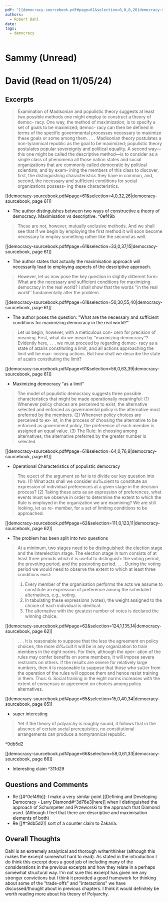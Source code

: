 ```yaml
---
pdf: "[[democracy-sourcebook.pdf#page=61&selection=0,0,0,20|democracy-sourcebook, page 61]]"
authors:
  - Robert Dahl
date: 
tags:
  - democracy
---
```

# Sammy (Unread)
# David (Read on 11/05/24)

## Excerpts

> Examination of Madisonian and populistic theory suggests at least two possible methods one might employ to construct a theory of democ- racy. One way, the method of maximization, is to specify a set of goals to be maximized; democ- racy can then be defined in terms of the specific governmental processes necessary to maximize these goals or some among them. . . . Madisonian theory postulates a non-tyrannical republic as the goal to be maximized; populistic theory postulates popular sovereignty and political equality. A second way—this one might be called the descriptive method—is to consider as a single class of phenomena all those nation states and social organizations that are commonly called democratic by political scientists, and by exam- ining the members of this class to discover, first, the distinguishing characteristics they have in common, and, second, the necessary and sufficient conditions for social organizations possess- ing these characteristics.

[[democracy-sourcebook.pdf#page=61&selection=4,0,32,26|democracy-sourcebook, page 61]]
- The author distinguishes between two ways of constructive a theory of democracy. Maximisation vs descriptive.  ^0ef49b

> These are not, however, mutually exclusive methods. And we shall see that if we begin by employing the first method it will soon become necessary to employ something rather like the second as well.

[[democracy-sourcebook.pdf#page=61&selection=33,0,37,15|democracy-sourcebook, page 61]]
- The author states that actually the maximisation approach will necessarily lead to employing aspects of the descriptive approach. 

> However, let us now pose the key question in slightly di¤erent form: What are the necessary and sufficient conditions for maximizing democracy in the real world? I shall show that the words ‘‘in the real world’’ fundamentally alter the problem.

[[democracy-sourcebook.pdf#page=61&selection=50,30,55,40|democracy-sourcebook, page 61]]
- The author poses the question: "What are the necessary and sufficient conditions for maximizing democracy in the real world?"

> Let us begin, however, with a meticulous con- cern for precision of meaning. First, what do we mean by ‘‘maximizing democracy’’? Evidently here, . . . we must proceed by regarding democ- racy as a state of a¤airs constituting a limit, and all actions approaching the limit will be max- imizing actions. But how shall we describe the state of a¤airs constituting the limit?

[[democracy-sourcebook.pdf#page=61&selection=56,0,63,39|democracy-sourcebook, page 61]]
- Maximizing democracy "as a limit"

> The model of populistic democracy suggests three possible characteristics that might be made operationally meaningful: (1) Whenever policy choices are perceived to exist, the alternative selected and enforced as governmental policy is the alternative most preferred by the members. (2) Whenever policy choices are perceived to ex- ist, in the process of choosing the alternative to be enforced as government policy, the preference of each member is assigned an equal value. (3) The Rule: In choosing among alternatives, the alternative preferred by the greater number is selected.

[[democracy-sourcebook.pdf#page=61&selection=64,0,76,9|democracy-sourcebook, page 61]]
- Operational Characteristics of populistic democracy 

> The e¤ect of the argument so far is to divide our key question into two: (1) What acts shall we consider su‰cient to constitute an expression of individual preferences at a given stage in the decision process? (2) Taking these acts as an expression of preferences, what events must we observe in order to determine the extent to which the Rule is employed in the organization we are examining? We are still looking, let us re- member, for a set of limiting conditions to be approached.

[[democracy-sourcebook.pdf#page=62&selection=111,0,123,11|democracy-sourcebook, page 62]]
- The problem has been split into two questions

> At a minimum, two stages need to be distinguished: the election stage and the interelection stage. The election stage in turn consists of at least three periods which it is useful to distinguish: the voting period, the prevoting period, and the postvoting period. . . . During the voting period we would need to observe the extent to which at least three conditions exist:
> 1. Every member of the organisation performs the acts we assume to constitute an expression of preference among the scheduled alternatives, e.g., voting. 
> 2. In tabulating these expressions (votes), the weight assigned to the choice of each individual is identical. 
> 3. The alternative with the greatest number of votes is declared the winning choice.

[[democracy-sourcebook.pdf#page=62&selection=124,1,135,14|democracy-sourcebook, page 62]]


> . . . It is reasonable to suppose that the less the agreement on policy choices, the more di‰cult it will be in any organization to train members in the eight norms. For then, although the oper- ation of the rules may confer benefits on some members, it will impose severe restraints on others. If the results are severe for relatively large numbers, then it is reasonable to suppose that those who su¤er from the operation of the rules will oppose them and hence resist training in them. Thus: 
> 6. Social training in the eight norms increases with the extent of consensus or agreement on choices among policy alternatives.

[[democracy-sourcebook.pdf#page=65&selection=15,0,40,34|democracy-sourcebook, page 65]]
- super interesting 

> Yet if the theory of polyarchy is roughly sound, it follows that in the absence of certain social prerequisites, no constitutional arrangements can produce a nontyrannical republic.

^9db5d2

[[democracy-sourcebook.pdf#page=66&selection=58,0,61,33|democracy-sourcebook, page 66]]
- Interesting claim ^311d29
## Questions and Comments 
- Re [[#^0ef49b]]: I make a very similar point [[Defining and Developing Democracy - Larry Diamond#^3d76e3|here]] when I distinguished the approach of Schumpeter and Przeworski to the approach that Diamond used. (Although I feel that there are descriptive and maximisation elements of both) 
- Re [[#^9db5d2]] sort of a counter claim to Zakaria. 
## Overall Thoughts

Dahl is an extremely analytical and thorough writer/thinker (although this makes the excerpt somewhat hard to read). As stated in the introduction I do think this excerpt does a good job of including many of the considerations in the previous excerpts and how they relate in a perhaps somewhat structural way. I'm not sure this excerpt has given me any stronger convictions but I think it provided a good framework for thinking about some of the "trade-offs" and "interactions" we have discussed/thought about in previous chapters. I think it would definitely be worth reading more about his theory of Polyarchy. 
